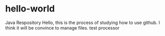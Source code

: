 # hello-world
Java Respository
Hello, this is the process of studying how to use github. I think it will be convince to manage files.
test processor
